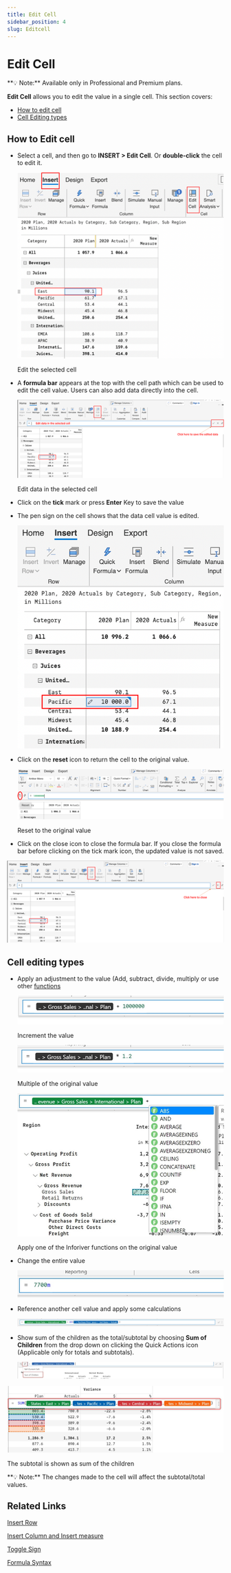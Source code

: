 ```yaml
---
title: Edit Cell
sidebar_position: 4
slug: Editcell
---
```



# Edit Cell

<aside>
**💡 Note:** Available only in Professional and Premium plans.

</aside>

**Edit Cell** allows you to edit the value in a single cell. This section covers:

- [How to edit cell](/visual/Editcell)
- [Cell Editing types](/visual/Editcell)

## How to Edit cell

- Select a cell, and then go to **INSERT > Edit Cell**. Or **double-click** the cell to edit it.
    
    ![Edit the selected cell](/img/VisualCalculations/Editcell/Editcell1.png)

    Edit the selected cell
    
- A **formula bar** appears at the top with the cell path which can be used to edit the cell value. Users can also add data directly into the cell.
    
    ![Edit data in the selected cell](/img/VisualCalculations/Editcell/Editcell2.png)

    Edit data in the selected cell
    
- Click on the **tick** mark or press **Enter** Key to save the value
- The pen sign on the cell shows that the data cell value is edited.
    
    ![Untitled](/img/VisualCalculations/Editcell/Editcell3.png)

- Click on the **reset** icon to return the cell to the original value.
    
    ![Reset to the original value](/img/VisualCalculations/Editcell/Editcell4.png)

    Reset to the original value
    
- Click on the close icon to close the formula bar. If you close the formula bar before clicking on the tick mark icon, the updated value is not saved.

![Untitled](/img/VisualCalculations/Editcell/Editcell5.png)
## Cell editing types

- Apply an adjustment to the value (Add, subtract, divide, multiply or use other [functions](/visual/formula-list)
    
    ![Increment the value](/img/VisualCalculations/Editcell/Editcell6.jpg)

    Increment the value
    
    ![Multiple of the original value](/img/VisualCalculations/Editcell/Editcell7.jpg)

    Multiple of the original value
    
    ![Apply one of the Inforiver functions on the original value](/img/VisualCalculations/Editcell/Editcell8.jpg)
    
    Apply one of the Inforiver functions on the original value
    
- Change the entire value
    
    ![Edit Cell 4.jpg](/img/VisualCalculations/Editcell/Editcell9.jpg)

- Reference another cell value and apply some calculations
    
    ![Edit Cell 6.jpg](/img/VisualCalculations/Editcell/Editcell10.jpg)

- Show sum of the children as the total/subtotal by choosing **Sum of Children** from the drop down on clicking the Quick Actions icon (Applicable only for totals and subtotals).
    
    ![Untitled](/img/VisualCalculations/Editcell/Editcell11.png)

![ The subtotal is shown as sum of the children](/img/VisualCalculations/Editcell/Editcell12.jpg)

 The subtotal is shown as sum of the children

<aside>
**💡 Note:** The changes made to the cell will affect the subtotal/total values.

</aside>


## Related Links

[Insert Row](/visual/insert-row)

[Insert Column and Insert measure](/visual/insert-column-and-insert-measures)

[Toggle Sign](/visual/toggle-sign)

[Formula Syntax ](/visual/formula-list)
